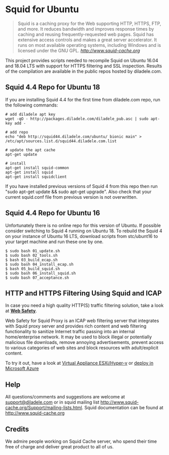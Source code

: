 Squid for Ubuntu
================

> Squid is a caching proxy for the Web supporting HTTP, HTTPS, FTP, and more. It reduces bandwidth and improves response times by caching and reusing frequently-requested web pages. Squid has extensive access controls and makes a great server accelerator. It runs on most available operating systems, including Windows and is licensed under the GNU GPL.
> <cite> <http://www.squid-cache.org>

This project provides scripts needed to recompile Squid on Ubuntu 16.04 and 18.04 LTS with support for HTTPS filtering and SSL inspection. Results of the compilation are available in the public repos hosted by diladele.com.

**Squid 4.4 Repo for Ubuntu 18**
--------------------------------

If you are installing Squid 4.4 for the first time from diladele.com repo, run the following commands:

    # add diladele apt key
    wget -qO - http://packages.diladele.com/diladele_pub.asc | sudo apt-key add -

    # add repo
    echo "deb http://squid44.diladele.com/ubuntu/ bionic main" > /etc/apt/sources.list.d/squid44.diladele.com.list

    # update the apt cache
    apt-get update

    # install 
    apt-get install squid-common
    apt-get install squid 
    apt-get install squidclient

If you have installed previous versions of Squid 4 from this repo then run "sudo apt-get update && sudo apt-get upgrade".  Also check that your current squid.conf file from previous version is not overwritten.

**Squid 4.4 Repo for Ubuntu 16**
--------------------------------

Unfortunately there is no online repo for this version of Ubuntu. If possible consider switching to Squid 4 running on Ubuntu 18. 
To rebuild the Squid 4 on your instance of Ubuntu 16 LTS, download scripts from stc/ubunt16 to your target machine and run these one by one.


	$ sudo bash 01_update.sh
    $ sudo bash 02_tools.sh
    $ bash 03_build_ecap.sh
    $ sudo bash 04_install_ecap.sh
    $ bash 05_build_squid.sh
    $ sudo bash 06_install_squid.sh
    $ sudo bash 07_acceptance.sh

**HTTP and HTTPS Filtering Using Squid and ICAP**
-------------------------------------------------
In case you need a high quality HTTP(S) traffic filtering solution, take a look at [**Web Safety**](https://www.diladele.com). 

Web Safety for Squid Proxy is an ICAP web filtering server that integrates with Squid proxy server and provides rich content and web filtering functionality to sanitize Internet traffic passing into an internal home/enterprise network. It may be used to block illegal or potentially malicious file downloads, remove annoying advertisements, prevent access to various categories of web sites and block resources with adult/explicit content.

To try it out, have a look at [Virtual Appliance ESXi/Hyper-v](https://www.diladele.com/virtual_appliance.html) or [deploy in Microsoft Azure](https://azuremarketplace.microsoft.com/en-us/marketplace/apps/diladele.websafety?tab=Overview)

**Help**
--------

All questions/comments and suggestions are welcome at support@diladele.com or in squid mailing list http://www.squid-cache.org/Support/mailing-lists.html. Squid documentation can be found at http://www.squid-cache.org

**Credits**
-----------
We admire people working on Squid Cache server, who spend their time free of charge and deliver great product to all of us.

